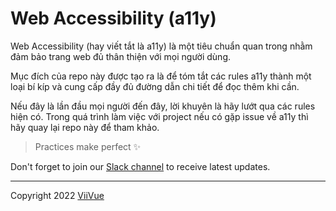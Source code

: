 # Web Accessibility (a11y)

Web Accessibility (hay viết tắt là a11y) là một tiêu chuẩn quan trong nhằm đảm bảo trang web đủ thân thiện với mọi người
dùng.

Mục đích của repo này được tạo ra là để tóm tắt các rules a11y thành một loại bí kíp và cung cấp đầy đủ đường dẫn chi
tiết để đọc thêm khi cần.

Nếu đây là lần đầu mọi người đến đây, lời khuyên là hãy lướt qua các rules hiện có. Trong quá trình làm việc với project
nếu có gặp issue về a11y thì hãy quay lại repo này để tham khảo.

> Practices make perfect ✨

Don't forget to join our [Slack channel](https://viivuedevelopers.slack.com/archives/C02Q8J2MKNJ) to receive latest
updates.

---

Copyright 2022 [ViiVue](https://github.com/viivue/a11y)